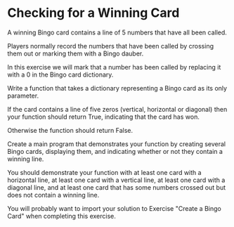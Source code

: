 # Checking for a Winning Card
A winning Bingo card contains a line of 5 numbers that have all been called.

Players normally record the numbers that have been called by crossing them out or marking them with a Bingo dauber.

In this exercise we will mark that a number has been called by replacing it with a 0 in the Bingo card dictionary.

Write a function that takes a dictionary representing a Bingo card as its only parameter.

If the card contains a line of five zeros (vertical, horizontal or diagonal) then your function should return True, indicating that the card has won.

Otherwise the function should return False.

Create a main program that demonstrates your function by creating several Bingo cards, displaying them, and indicating whether or not they contain a winning line.

You should demonstrate your function with at least one card with a horizontal line, at least one card with a vertical line, at least one card with a diagonal line, and at least one card that has some numbers crossed out but does not contain a winning line.

You will probably want to import your solution to Exercise "Create a Bingo Card" when completing this exercise.
